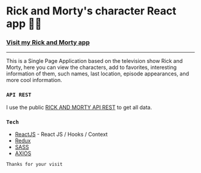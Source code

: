 # Rick and Morty's character React app &#x1F468;&#x200D;&#x1F4BB;
### [Visit my Rick and Morty app](https://ww)

-------------------------------------------------------

This is a Single Page Application based on the television show Rick and Morty, here you can view the characters, add to favorites, interesting information of them, such names, last location, episode appearances, and more cool information.

### `API REST`

I use the public [RICK AND MORTY API REST](https://rickandmortyapi.com/) to get all data.

### `Tech`

* [ReactJS](https://reactjs.org/) - React JS / Hooks / Context
* [Redux](https://redux.js.org/)
* [SASS](https://sass-lang.com/)
* [AXIOS](https://www.npmjs.com/package/axios)

`Thanks for your visit`